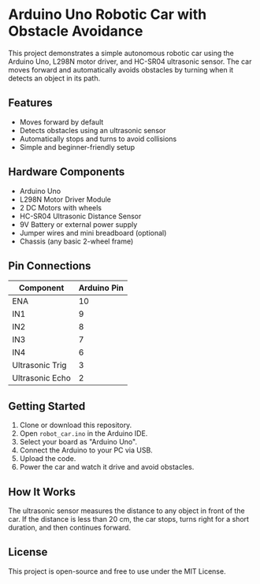 # Arduino Uno Robotic Car with Obstacle Avoidance

This project demonstrates a simple autonomous robotic car using the Arduino Uno, L298N motor driver, and HC-SR04 ultrasonic sensor. The car moves forward and automatically avoids obstacles by turning when it detects an object in its path.

## Features

- Moves forward by default
- Detects obstacles using an ultrasonic sensor
- Automatically stops and turns to avoid collisions
- Simple and beginner-friendly setup

## Hardware Components

- Arduino Uno
- L298N Motor Driver Module
- 2 DC Motors with wheels
- HC-SR04 Ultrasonic Distance Sensor
- 9V Battery or external power supply
- Jumper wires and mini breadboard (optional)
- Chassis (any basic 2-wheel frame)

## Pin Connections

| Component     | Arduino Pin |
|---------------|-------------|
| ENA           | 10          |
| IN1           | 9           |
| IN2           | 8           |
| IN3           | 7           |
| IN4           | 6           |
| Ultrasonic Trig | 3         |
| Ultrasonic Echo | 2         |

## Getting Started

1. Clone or download this repository.
2. Open `robot_car.ino` in the Arduino IDE.
3. Select your board as "Arduino Uno".
4. Connect the Arduino to your PC via USB.
5. Upload the code.
6. Power the car and watch it drive and avoid obstacles.

## How It Works

The ultrasonic sensor measures the distance to any object in front of the car. If the distance is less than 20 cm, the car stops, turns right for a short duration, and then continues forward.

## License

This project is open-source and free to use under the MIT License.
